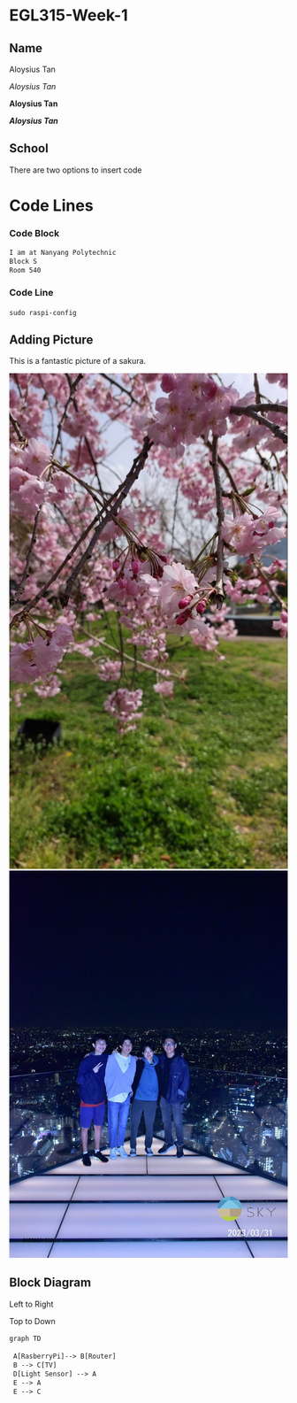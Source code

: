 # EGL315-Week-1

## Name
Aloysius Tan

*Aloysius Tan*

**Aloysius Tan**

***Aloysius Tan***

## School
There are two options to insert code

#  Code Lines

### Code Block
```
I am at Nanyang Polytechnic
Block S
Room 540
```

### Code Line
`sudo raspi-config`

## Adding Picture

This is a fantastic picture of a sakura.

![Alt text](Images/photo_2023-03-27_22-26-06.jpg)
![Alt text](Images/photo_2023-03-31_21-05-21.jpg)

## Block Diagram

Left to Right

Top to Down
```mermaid
graph TD
 
 A[RasberryPi]--> B[Router]
 B --> C[TV]
 D[Light Sensor] --> A
 E --> A
 E --> C
 ```